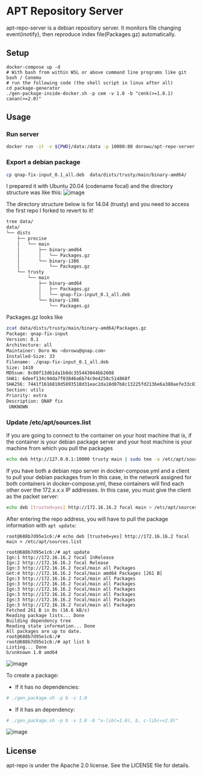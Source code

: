 # APT Repository Server

apt-repo-server is a debian repository server. It monitors file changing event(inotify), then reproduce index file(Packages.gz) automatically.


## Setup 
```
docker-compose up -d
# With bash from within WSL or above command line programs like git bash / Conemu 
# run the following code (the shell script in linux after all) 
cd package-generator
./gen-package-inside-docker.sh -p cem -v 1.0 -b "cenk(>=1.0.1) canan(>=2.0)"
```

## Usage

### Run server

```bash
docker run -it -v ${PWD}/data:/data -p 10000:80 dorowu/apt-repo-server
```

### Export a debian package
```bash
cp qnap-fix-input_0.1_all.deb  data/dists/trusty/main/binary-amd64/
```

I prepared it with Ubuntu 20.04 (codename focal) and the directory structure was like this:
![image](https://user-images.githubusercontent.com/261946/127843724-0aeb7ec5-6873-4085-9c49-7a5027df34c3.png)

The directory structure below is for 14.04 (trusty) and you need to access the first repo I forked to revert to it! 
```bash
tree data/
data/
└── dists
    ├── precise
    │   └── main
    │       ├── binary-amd64
    │       │   └── Packages.gz
    │       └── binary-i386
    │           └── Packages.gz
    └── trusty
        └── main
            ├── binary-amd64
            │   ├── Packages.gz
            │   └── qnap-fix-input_0.1_all.deb
            └── binary-i386
                └── Packages.gz
```

Packages.gz looks like
```bash
zcat data/dists/trusty/main/binary-amd64/Packages.gz
Package: qnap-fix-input
Version: 0.1
Architecture: all
Maintainer: Doro Wu <dorowu@qnap.com>
Installed-Size: 33
Filename: ./qnap-fix-input_0.1_all.deb
Size: 1410
MD5sum: 8c08f13d61da1b8dc355443044bb2608
SHA1: 6deef134c94da7f03846a6b74c9e4258c514868f
SHA256: 7441f1616810d5893510d31eac2da18d07b8c13225fd2136e6a380aefe33c815
Section: utils
Priority: extra
Description: QNAP fix
 UNKNOWN
```

### Update /etc/apt/sources.list
If you are going to connect to the container on your host machine
that is, if the container is your debian package server and your host machine is your machine from which you pull the packages 

```bash
echo deb http://127.0.0.1:10000 trusty main | sudo tee -a /etc/apt/sources.list
```

If you have both a debian repo server in docker-compose.yml and a client to pull your debian packages from
In this case, in the network assigned for both containers in docker-compose.yml, these containers will find each other over the 172.x.x.x IP addresses.
In this case, you must give the client as the packet server: 

```bash
echo deb [trusted=yes] http://172.16.16.2 focal main > /etc/apt/sources.list
```

After entering the repo address, you will have to pull the package information with `apt update`: 

```
root@688b7d95e1c6:/# echo deb [trusted=yes] http://172.16.16.2 focal main > /etc/apt/sources.list

root@688b7d95e1c6:/# apt update
Ign:1 http://172.16.16.2 focal InRelease
Ign:2 http://172.16.16.2 focal Release
Ign:3 http://172.16.16.2 focal/main all Packages
Get:4 http://172.16.16.2 focal/main amd64 Packages [261 B]
Ign:3 http://172.16.16.2 focal/main all Packages
Ign:3 http://172.16.16.2 focal/main all Packages
Ign:3 http://172.16.16.2 focal/main all Packages
Ign:3 http://172.16.16.2 focal/main all Packages
Ign:3 http://172.16.16.2 focal/main all Packages
Ign:3 http://172.16.16.2 focal/main all Packages
Fetched 261 B in 0s (16.6 kB/s)
Reading package lists... Done
Building dependency tree
Reading state information... Done
All packages are up to date.
root@688b7d95e1c6:/#
root@688b7d95e1c6:/# apt list b
Listing... Done
b/unknown 1.0 amd64
```

![image](https://user-images.githubusercontent.com/261946/127844011-e011adff-2b3c-4bb5-ab35-6ec5eb81fa01.png)

To create a package:
- If it has no dependencies:
```bash
# ./gen_package.sh -p b -v 1.0
```

- If it has an dependency:
```bash
# ./gen_package.sh -p b -v 1.0 -b "a-lib(=1.0), b, c-lib(<<2.0)"
``` 

![image](https://user-images.githubusercontent.com/261946/127844210-0f758f74-fbe7-4e5a-8364-ff291655179e.png)



## License

apt-repo is under the Apache 2.0 license. See the LICENSE file for details.
